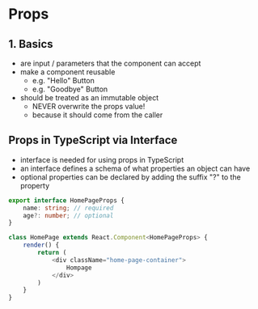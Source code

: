 # Props
## 1. Basics

* are input / parameters that the component can accept
* make a component reusable
    * e.g. "Hello" Button
    * e.g. "Goodbye" Button
* should be treated as an immutable object
    * NEVER overwrite the props value!
    * because it should come from the caller

## Props in TypeScript via Interface

* interface is needed for using props in TypeScript
* an interface defines a schema of what properties an object can have
* optional properties can be declared by adding the suffix "?" to the property

```typescript jsx
export interface HomePageProps {
    name: string; // required
    age?: number; // optional
}

class HomePage extends React.Component<HomePageProps> {
    render() {
        return (
            <div className="home-page-container">
                Hompage
            </div>
        )
    }
}
```
